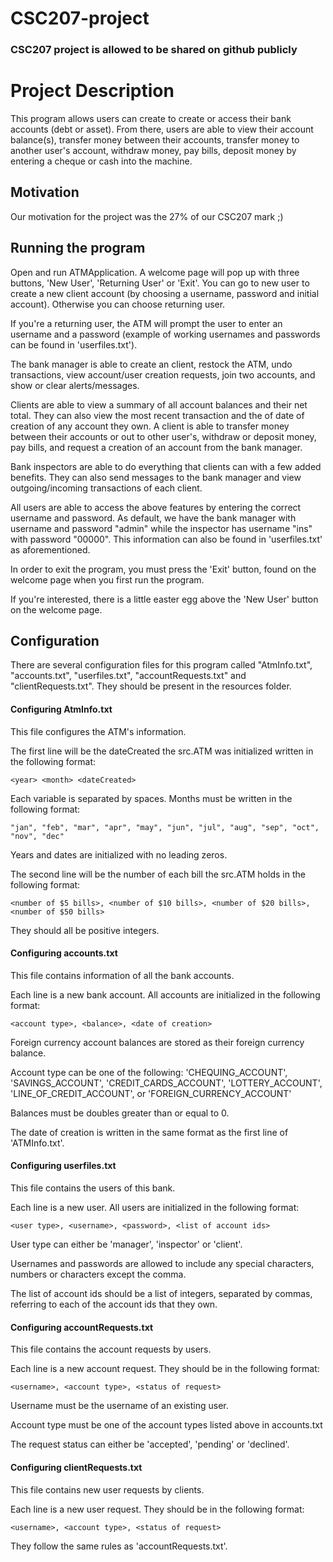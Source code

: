# CSC207-project

### CSC207 project is allowed to be shared on github publicly

# Project Description

This program allows users can create to create or access their bank accounts (debt or asset).
From there, users are able to view their account balance(s), transfer money between their accounts, transfer money to another user's account, withdraw money, pay bills, deposit money by entering a cheque or cash into the machine.

## Motivation

Our motivation for the project was the 27% of our CSC207 mark ;)

## Running the program

Open and run ATMApplication. A welcome page will pop up with three buttons, 'New User', 'Returning User' or 'Exit'. You can go to new user to create a new client account (by choosing a username, password and initial account). Otherwise you can choose returning user.

If you're a returning user, the ATM will prompt the user to enter an username and a password (example of working usernames and passwords can be found in 'userfiles.txt').

The bank manager is able to create an client, restock the ATM, undo transactions, view account/user creation requests, join two accounts, and show or clear alerts/messages.

Clients are able to view a summary of all account balances and their net total. They can also view the most recent transaction and the of date of creation of any account they own. A client is able to transfer money between their accounts or out to other user's, withdraw or deposit money, pay bills, and request a creation of an account from the bank manager.

Bank inspectors are able to do everything that clients can with a few added benefits. They can also send messages to the bank manager and view outgoing/incoming transactions of each client.

All users are able to access the above features by entering the correct username and password. As default, we have the bank manager with username and password "admin" while the inspector has username "ins" with password "00000". This information can also be found in 'userfiles.txt' as aforementioned.

In order to exit the program, you must press the 'Exit' button, found on the welcome page when you first run the program.

If you're interested, there is a little easter egg above the 'New User' button on the welcome page.

## Configuration

There are several configuration files for this program called "AtmInfo.txt", "accounts.txt", "userfiles.txt", "accountRequests.txt" and "clientRequests.txt". They should be present in the resources folder.

#### Configuring AtmInfo.txt

This file configures the ATM's information.

The first line will be the dateCreated the src.ATM was initialized written in the following format:

```
<year> <month> <dateCreated>
```

Each variable is separated by spaces. Months must be written in the following format:

```
"jan", "feb", "mar", "apr", "may", "jun", "jul", "aug", "sep", "oct", "nov", "dec"
```

Years and dates are initialized with no leading zeros.

The second line will be the number of each bill the src.ATM holds in the following format:

```
<number of $5 bills>, <number of $10 bills>, <number of $20 bills>, <number of $50 bills>
```

They should all be positive integers.

#### Configuring accounts.txt

This file contains information of all the bank accounts.

Each line is a new bank account. All accounts are initialized in the following format:

```
<account type>, <balance>, <date of creation>
```

Foreign currency account balances are stored as their foreign currency balance.

Account type can be one of the following: 'CHEQUING_ACCOUNT', 'SAVINGS_ACCOUNT', 'CREDIT_CARDS_ACCOUNT', 'LOTTERY_ACCOUNT', 'LINE_OF_CREDIT_ACCOUNT', or 'FOREIGN_CURRENCY_ACCOUNT'

Balances must be doubles greater than or equal to 0.

The date of creation is written in the same format as the first line of 'ATMInfo.txt'.

#### Configuring userfiles.txt

This file contains the users of this bank.

Each line is a new user. All users are initialized in the following format:

```
<user type>, <username>, <password>, <list of account ids>
```

User type can either be 'manager', 'inspector' or 'client'.

Usernames and passwords are allowed to include any special characters, numbers or characters except the comma.

The list of account ids should be a list of integers, separated by commas, referring to each of the account ids that they own.

#### Configuring accountRequests.txt

This file contains the account requests by users.

Each line is a new account request. They should be in the following format:

```
<username>, <account type>, <status of request>
```

Username must be the username of an existing user.

Account type must be one of the account types listed above in accounts.txt

The request status can either be 'accepted', 'pending' or 'declined'.

#### Configuring clientRequests.txt

This file contains new user requests by clients.

Each line is a new user request. They should be in the following format:

```
<username>, <account type>, <status of request>
```

They follow the same rules as 'accountRequests.txt'.
